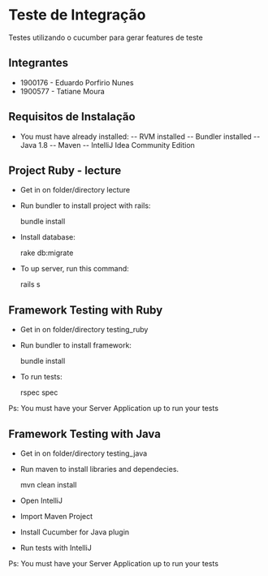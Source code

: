 # Teste de Integração 

Testes utilizando o cucumber para gerar features de teste

## Integrantes
- 1900176 - Eduardo Porfirio Nunes
- 1900577 - Tatiane Moura

## Requisitos de Instalação

- You must have already installed:
-- RVM installed
-- Bundler installed
-- Java 1.8
-- Maven
-- IntelliJ Idea Community Edition

## Project Ruby - lecture
- Get in on folder/directory lecture
- Run bundler to install project with rails:

  bundle install

- Install database:
  
  rake db:migrate

- To up server, run this command:
  
  rails s

## Framework Testing with Ruby
- Get in on folder/directory testing_ruby
- Run bundler to install framework:

  bundle install

- To run tests:
  
  rspec spec

Ps: You must have your Server Application up to run your tests

## Framework Testing with Java
- Get in on folder/directory testing_java
- Run maven to install libraries and dependecies.
  
  mvn clean install

- Open IntelliJ
- Import Maven Project
- Install Cucumber for Java plugin
- Run tests with IntelliJ

Ps: You must have your Server Application up to run your tests
